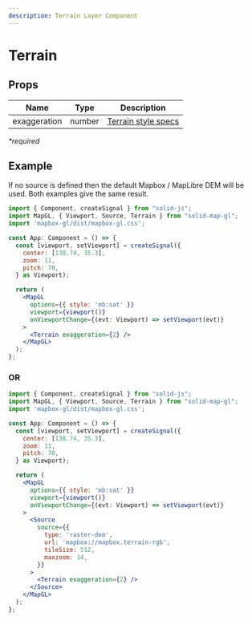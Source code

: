 ```yaml
---
description: Terrain Layer Component
---
```


# Terrain

## Props

| Name         | Type    | Description                                                                     |
| ------------ | ------- | ------------------------------------------------------------------------------- |
| exaggeration | number  | [Terrain style specs](https://docs.mapbox.com/mapbox-gl-js/style-spec/terrain/) |

_\*required_

## Example

If no source is defined then the default Mapbox / MapLibre DEM will be used. Both examples give the same result.

```jsx
import { Component, createSignal } from "solid-js";
import MapGL, { Viewport, Source, Terrain } from "solid-map-gl";
import 'mapbox-gl/dist/mapbox-gl.css';

const App: Component = () => {
  const [viewport, setViewport] = createSignal({
    center: [138.74, 35.3],
    zoom: 11,
    pitch: 70,
  } as Viewport);

  return (
    <MapGL
      options={{ style: 'mb:sat' }}
      viewport={viewport()}
      onViewportChange={(evt: Viewport) => setViewport(evt)}
    >
      <Terrain exaggeration={2} />
    </MapGL>
  );
};
```

### OR

```jsx
import { Component, createSignal } from "solid-js";
import MapGL, { Viewport, Source, Terrain } from "solid-map-gl";
import 'mapbox-gl/dist/mapbox-gl.css';

const App: Component = () => {
  const [viewport, setViewport] = createSignal({
    center: [138.74, 35.3],
    zoom: 11,
    pitch: 70,
  } as Viewport);

  return (
    <MapGL
      options={{ style: 'mb:sat' }}
      viewport={viewport()}
      onViewportChange={(evt: Viewport) => setViewport(evt)}
    >
      <Source
        source={{
          type: 'raster-dem',
          url: 'mapbox://mapbox.terrain-rgb',
          tileSize: 512,
          maxzoom: 14,
        }}
      >
        <Terrain exaggeration={2} />
      </Source>
    </MapGL>
  );
};
```
